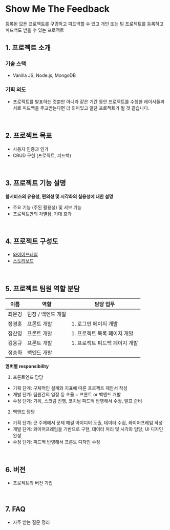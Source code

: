 # Show Me The Feedback

등록된 모든 프로젝트를 구경하고 피드백할 수 있고 개인 또는 팀 프로젝트를 등록하고 피드백도 받을 수 있는 프로젝트

## 1. 프로젝트 소개

### 기술 스택

- Vanilla JS, Node.js, MongoDB

### 기획 의도

- 프로젝트를 발표하는 것뿐만 아니라 같은 기간 동안 프로젝트를 수행한 레이서들과 서로 피드백을 주고받는다면 더 의미있고 알찬 프로젝트가 될 것 같습니다.
  
<br>

## 2. 프로젝트 목표

  - 사용자 인증과 인가
  - CRUD 구현 (프로젝트, 피드백)

<br>

## 3. 프로젝트 기능 설명

**웹서비스의 유용성, 편의성 및 시각화의 실용성에 대한 설명**
  - 주요 기능 (주된 활용성) 및 서브 기능
  - 프로젝트만의 차별점, 기대 효과

<br>

## 4. 프로젝트 구성도
  - [와이어프레임](https://www.figma.com/file/RsrR4lqBTeJffvdjxjxz0x/Untitled?node-id=0%3A1)
  - [스토리보드](https://docs.google.com/presentation/d/1aQozEXC97JmxbhB_Wlod6TEpsymIrKUz5DPSdLTBixo/edit#slide=id.p)

<br>

## 5. 프로젝트 팀원 역할 분담
| 이름 | 역할 | 담당 업무
| ------ | ------ | ---- |
| 최문경 | 팀장 / 백엔드 개발 | | 
| 정경훈 | 프론트 개발 | 1. 로그인 페이지 개발 |
| 정찬영 | 프론트 개발 | 1. 프로젝트 목록 페이지 개발 |
| 김용규 | 프론트 개발 | 1. 프로젝트 피드백 페이지 개발 |
| 정승화 | 백엔드 개발 | |

**멤버별 responsibility**

1. 프론트엔드 담당

- 기획 단계: 구체적인 설계와 지표에 따른 프로젝트 제안서 작성
- 개발 단계: 팀원간의 일정 등 조율 + 프론트 or 백엔드 개발
- 수정 단계: 기획, 스크럼 진행, 코치님 피드백 반영해서 수정, 발표 준비

2. 백엔드 담당

- 기획 단계: 큰 주제에서 문제 해결 아이디어 도출, 데이터 수집, 와이어프레임 작성
- 개발 단계: 와이어프레임을 기반으로 구현, 데이터 처리 및 시각화 담당, UI 디자인 완성
- 수정 단계: 피드백 반영해서 프론트 디자인 수정

<br>

## 6. 버전
  - 프로젝트의 버전 기입

<br>

## 7. FAQ
  - 자주 받는 질문 정리
